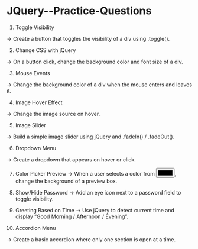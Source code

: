 # JQuery--Practice-Questions


1. Toggle Visibility

-> Create a button that toggles the visibility of a div using .toggle().


2. Change CSS with jQuery

-> On a button click, change the background color and font size of a div.


3. Mouse Events

-> Change the background color of a div when the mouse enters and leaves it.


4. Image Hover Effect

-> Change the image source on hover.


5. Image Slider

-> Build a simple image slider using jQuery and .fadeIn() / .fadeOut().


6. Dropdown Menu

-> Create a dropdown that appears on hover or click.


7. Color Picker Preview
-> When a user selects a color from <input type="color">, change the background of a preview box.


8. Show/Hide Password
-> Add an eye icon next to a password field to toggle visibility.


9. Greeting Based on Time
-> Use jQuery to detect current time and display “Good Morning / Afternoon / Evening”.


10. Accordion Menu

-> Create a basic accordion where only one section is open at a time.

